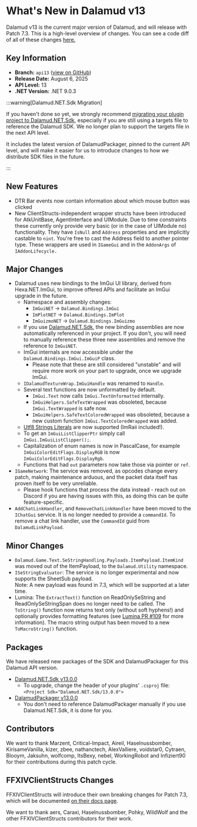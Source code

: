 # What's New in Dalamud v13

Dalamud v13 is the current major version of Dalamud, and will release with Patch
7.3. This is a high-level overview of changes. You can see a code diff of all of
these changes
[here.](https://github.com/goatcorp/dalamud/compare/master...api13)

## Key Information

- **Branch:** `api13`
  ([view on GitHub](https://github.com/goatcorp/Dalamud/tree/net3))
- **Release Date:** August 6, 2025
- **API Level:** 13
- **.NET Version:** .NET 9.0.3

:::warning\[Dalamud.NET.Sdk Migration]

If you haven't done so yet, we strongly recommend
[migrating your plugin project to Dalamud.NET.Sdk](/plugin-development/how-tos/v12-sdk-migration),
especially if you are still using a targets file to reference the Dalamud SDK.
We no longer plan to support the targets file in the next API level.

It includes the latest version of DalamudPackager, pinned to the current API
level, and will make it easier for us to introduce changes to how we distribute
SDK files in the future.

:::

## New Features

- DTR Bar events now contain information about which mouse button was clicked
- New ClientStructs-independent wrapper structs have been introduced for
  AtkUnitBase, AgentInterface and UIModule. Due to time constraints these
  currently only provide very basic (or in the case of UIModule no)
  functionality. They have `IsNull` and `Address` properties and are implicitly
  castable to `nint`. You're free to cast the Address field to another pointer
  type. These wrappers are used in `IGameGui` and in the `AddonArgs` of
  `IAddonLifecycle.`

## Major Changes

- Dalamud uses new bindings to the ImGui UI library, derived from
  Hexa.NET.ImGui, to improve offered APIs and facilitate an ImGui upgrade in the
  future.
  - Namespace and assembly changes:
    - `ImGuiNET` → `Dalamud.Bindings.ImGui`
    - `ImPlotNET` → `Dalamud.Bindings.ImPlot`
    - `ImGuizmoNET` → `Dalamud.Bindings.ImGuizmo`
  - If you use [Dalamud.NET.Sdk](/plugin-development/how-tos/v12-sdk-migration),
    the new binding assemblies are now automatically referenced in your project.
    If you don't, you will need to manually reference these three new assemblies
    and remove the reference to `ImGuiNET`.
  - ImGui internals are now accessible under the `Dalamud.Bindings.ImGui.ImGuiP`
    class.
    - Please note that these are still considered "unstable" and will require
      more work on your part to upgrade, once we upgrade ImGui.
  - `IDalamudTextureWrap.ImGuiHandle` was renamed to `Handle`.
  - Several text functions are now unformatted by default.
    - `ImGui.Text` now calls `ImGui.TextUnformatted` internally.
    - `ImGuiHelpers.SafeTextWrapped` was obsoleted, because `ImGui.TextWrapped`
      is safe now.
    - `ImGuiHelpers.SafeTextColoredWrapped` was obsoleted, because a new custom
      function `ImGui.TextColoredWrapped` was added.
  - [Utf8 Strings Literals](https://learn.microsoft.com/en-us/dotnet/csharp/language-reference/proposals/csharp-11.0/utf8-string-literals)
    are now supported (ImRaii included!).
  - To get an `ImGuiListClipperPtr` simply call `ImGui.ImGuiListClipper();`.
  - Capitalization of enum names is now in PascalCase, for example
    `ImGuiColorEditFlags.DisplayRGB` is now `ImGuiColorEditFlags.DisplayRgb`.
  - Functions that had `out` parameters now take those via pointer or `ref`.
- `IGameNetwork`: The service was removed, as opcodes change every patch, 
  making maintenance arduous, and the packet data itself has
  proven itself to be very unreliable.
  - Please hook functions that process
    the data instead - reach out on Discord if you are having issues with this,
    as doing this can be quite feature-specific.
- `AddChatLinkHandler`, and `RemoveChatLinkHandler` have been moved to the
  `IChatGui` service. It is no longer needed to provide a `commandId`. To remove
  a chat link handler, use the `CommandId` guid from `DalamudLinkPayload`.

## Minor Changes

- `Dalamud.Game.Text.SeStringHandling.Payloads.ItemPayload.ItemKind` was moved
  out of the ItemPayload, to the `Dalamud.Utility` namespace.
- `ISeStringEvaluator`: The service is no longer experimental and now supports
  the SheetSub payload.  
  Note: A new payload was found in 7.3, which will be supported at a later time.
- Lumina: The `ExtractText()` function on ReadOnlySeString and
  ReadOnlySeStringSpan does no longer need to be called. The `ToString()`
  function now returns text only (without soft hyphens!) and optionally provides
  formatting features (see
  [Lumina PR #109](https://github.com/NotAdam/Lumina/pull/109) for more
  information). The macro string output has been moved to a new
  `ToMacroString()` function.

## Packages

We have released new packages of the SDK and DalamudPackager for this Dalamud
API version.

- [Dalamud.NET.Sdk v13.0.0](https://www.nuget.org/packages/Dalamud.NET.Sdk/13.0.0)
  - To upgrade, change the header of your plugins' `.csproj` file:
    `<Project Sdk="Dalamud.NET.Sdk/13.0.0">`
- [DalamudPackager v13.0.0](https://www.nuget.org/packages/DalamudPackager/13.0.0)
  - You don't need to reference DalamudPackager manually if you use
    Dalamud.NET.Sdk, it is done for you.

## Contributors

We want to thank Marzent, Critical-Impact, Aireil, Haselnussbomber,
KirisameVanilla, kizer, zbee, nathanctech, AlexValliere, voidstar0, Cytraen,
Blooym, Jaksuhn, wolfcomp, ItsBexy, nebel, WorkingRobot and Infiziert90 for
their contributions during this patch cycle.

## FFXIVClientStructs Changes

FFXIVClientStructs will introduce their own breaking changes for Patch 7.3,
which will be documented
[on their docs page](https://ffxiv.wildwolf.dev/docs/breaking/7.3.html).

We want to thank aers, Caraxi, Haselnussbomber, Pohky, WildWolf and the other
FFXIVClientStructs contributors for their work.
